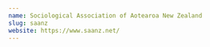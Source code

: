 ```yaml
---
name: Sociological Association of Aotearoa New Zealand
slug: saanz
website: https://www.saanz.net/
---
```

